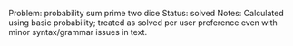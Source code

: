 Problem: probability sum prime two dice
Status: solved
Notes: Calculated using basic probability; treated as solved per user preference even with minor syntax/grammar issues in text.
